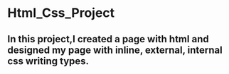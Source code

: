# Html_Css_Project
## **In this project,I created a page with html and designed my page with inline, external, internal css writing types.** ##

